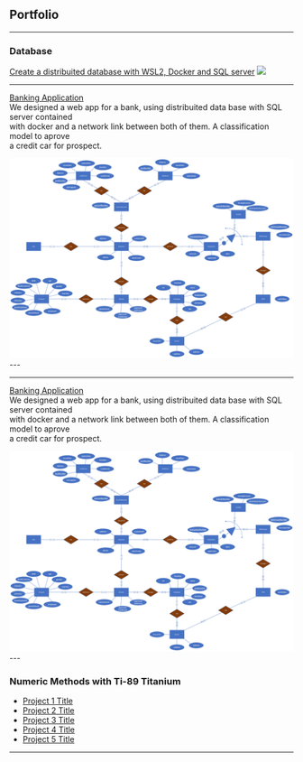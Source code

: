 ## Portfolio

---

### Database

[Create a distribuited database with WSL2, Docker and SQL server](/sample_page)
<img src="images/dummy_thumbnail.jpg?raw=true"/>

---
[Banking Application ](/pages/database/banking_application.md)  
We designed a web app for a bank, using distribuited data base with SQL server contained  
with docker and a network link between both of them. A classification model to aprove  
a credit car for prospect.  

<img src="images/database/project_2.png?raw=true"/>
--- 

---
[Banking Application ](/pages/tools/html_to_pdf.md)  
We designed a web app for a bank, using distribuited data base with SQL server contained  
with docker and a network link between both of them. A classification model to aprove  
a credit car for prospect.  

<img src="images/database/project_2.png?raw=true"/>
--- 


### Numeric Methods with Ti-89 Titanium

- [Project 1 Title](http://example.com/)
- [Project 2 Title](http://example.com/)
- [Project 3 Title](http://example.com/)
- [Project 4 Title](http://example.com/)
- [Project 5 Title](http://example.com/)

---



